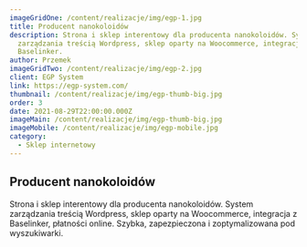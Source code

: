 ```yaml
---
imageGridOne: /content/realizacje/img/egp-1.jpg
title: Producent nanokoloidów
description: Strona i sklep interentowy dla producenta nanokoloidów. Systemem
  zarządzania treścią Wordpress, sklep oparty na Woocommerce, integracja z
  Baselinker.
author: Przemek
imageGridTwo: /content/realizacje/img/egp-2.jpg
client: EGP System
link: https://egp-system.com/
thumbnail: /content/realizacje/img/egp-thumb-big.jpg
order: 3
date: 2021-08-29T22:00:00.000Z
imageMain: /content/realizacje/img/egp-thumb-big.jpg
imageMobile: /content/realizacje/img/egp-mobile.jpg
category:
  - Sklep internetowy
---
```


## Producent nanokoloidów

Strona i sklep interentowy dla producenta nanokoloidów. System zarządzania treścią Wordpress, sklep oparty na Woocommerce, integracja z Baselinker, płatności online. Szybka, zapezpieczona i zoptymalizowana pod wyszukiwarki.

